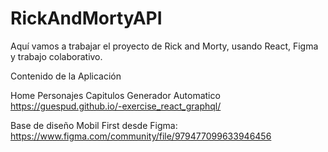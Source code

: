 # RickAndMortyAPI
Aquí vamos a trabajar el proyecto de Rick and Morty, usando React, Figma y trabajo colaborativo.


Contenido de la Aplicación

Home
Personajes
Capitulos
Generador Automatico   https://guespud.github.io/-exercise_react_graphql/


Base de diseño Mobil First desde Figma: https://www.figma.com/community/file/979477099633946456

